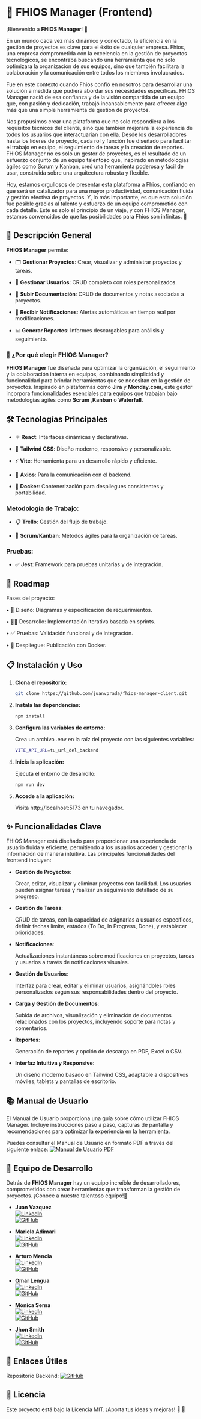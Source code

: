 # 🌟 FHIOS Manager (Frontend)

¡Bienvenido a **FHIOS Manager**! 🎉  

En un mundo cada vez más dinámico y conectado, la eficiencia en la gestión de proyectos es clave para el éxito de cualquier empresa. Fhios, una empresa comprometida con la excelencia en la gestión de proyectos tecnológicos, se encontraba buscando una herramienta que no solo optimizara la organización de sus equipos, sino que también facilitara la colaboración y la comunicación entre todos los miembros involucrados.

Fue en este contexto cuando Fhios confió en nosotros para desarrollar una solución a medida que pudiera abordar sus necesidades específicas. FHIOS Manager nació de esa confianza y de la visión compartida de un equipo que, con pasión y dedicación, trabajó incansablemente para ofrecer algo más que una simple herramienta de gestión de proyectos.

Nos propusimos crear una plataforma que no solo respondiera a los requisitos técnicos del cliente, sino que también mejorara la experiencia de todos los usuarios que interactuarían con ella. Desde los desarrolladores hasta los líderes de proyecto, cada rol y función fue diseñado para facilitar el trabajo en equipo, el seguimiento de tareas y la creación de reportes.
FHIOS Manager no es solo un gestor de proyectos, es el resultado de un esfuerzo conjunto de un equipo talentoso que, inspirado en metodologías ágiles como Scrum y Kanban, creó una herramienta poderosa y fácil de usar, construida sobre una arquitectura robusta y flexible.

Hoy, estamos orgullosos de presentar esta plataforma a Fhios, confiando en que será un catalizador para una mayor productividad, comunicación fluida y gestión efectiva de proyectos. Y, lo más importante, es que esta solución fue posible gracias al talento y esfuerzo de un equipo comprometido con cada detalle.
Este es solo el principio de un viaje, y con FHIOS Manager, estamos convencidos de que las posibilidades para Fhios son infinitas. 🚀


## 🚀 Descripción General  

**FHIOS Manager** permite:  

- 🗂️ **Gestionar Proyectos**: Crear, visualizar y administrar proyectos y tareas.
  
- 👥 **Gestionar Usuarios**: CRUD completo con roles personalizados.
  
- 📁 **Subir Documentación**: CRUD de documentos y notas asociadas a proyectos.
  
- 🔔 **Recibir Notificaciones**: Alertas automáticas en tiempo real por modificaciones.
  
- 📊 **Generar Reportes**: Informes descargables para análisis y seguimiento.  


### 🌟 ¿Por qué elegir FHIOS Manager?  

**FHIOS Manager** fue diseñada para optimizar la organización, el seguimiento y la colaboración interna en equipos, combinando simplicidad y funcionalidad para brindar herramientas que se necesitan en la gestión de proyectos. Inspirado en plataformas como **Jira** y **Monday.com**, este gestor incorpora funcionalidades esenciales para equipos que trabajan bajo metodologías ágiles como **Scrum** ,**Kanban** o  **Waterfall**.  


## 🛠️ Tecnologías Principales  

- ⚛️ **React**: Interfaces dinámicas y declarativas.
  
- 🎨 **Tailwind CSS**: Diseño moderno, responsivo y personalizable.
  
- ⚡ **Vite**: Herramienta para un desarrollo rápido y eficiente.
  
- 🔗 **Axios**: Para la comunicación con el backend.

- 🐳 **Docker**: Contenerización para despliegues consistentes y portabilidad.
  

### Metodología de Trabajo:  

- 📋 **Trello**: Gestión del flujo de trabajo.
  
- 🔄 **Scrum/Kanban**: Métodos ágiles para la organización de tareas.
  
### Pruebas:  

- ✅ **Jest**: Framework para pruebas unitarias y de integración.

## 🚀 Roadmap

Fases del proyecto:

•	📝 Diseño: Diagramas y especificación de requerimientos.

•	👨‍💻 Desarrollo: Implementación iterativa basada en sprints.

•	✅ Pruebas: Validación funcional y de integración.

•	🚢 Despliegue: Publicación con Docker.


## 📋 Instalación y Uso  

1. **Clona el repositorio:**  

   ```bash
   git clone https://github.com/juanvprada/fhios-manager-client.git
   ```

2. **Instala las dependencias:**

    ```bash Copiar código
    npm install
    ```

3. **Configura las variables de entorno:**

    Crea un archivo .env en la raíz del proyecto con las siguientes variables:

      ```bash Copiar código
      VITE_API_URL=tu_url_del_backend
      ```
4. **Inicia la aplicación:**

   Ejecuta el entorno de desarrollo:

    ```bash Copiar código
    npm run dev
    ```
    
5. **Accede a la aplicación:**

    Visita http://localhost:5173 en tu navegador.

## ✨ Funcionalidades Clave 

FHIOS Manager está diseñado para proporcionar una experiencia de usuario fluida y eficiente, permitiendo a los usuarios acceder y gestionar la información de manera intuitiva. Las principales funcionalidades del frontend incluyen:

- **Gestión de Proyectos**:
  
  Crear, editar, visualizar y eliminar proyectos con facilidad. Los usuarios pueden asignar tareas y realizar un seguimiento detallado de su progreso.

- **Gestión de Tareas**:  

  CRUD de tareas, con la capacidad de asignarlas a usuarios específicos, definir fechas límite, estados (To Do, In Progress, Done), y establecer prioridades.

- **Notificaciones**:  
 
  Actualizaciones instantáneas sobre modificaciones en proyectos, tareas y usuarios a través de notificaciones visuales.

- **Gestión de Usuarios**:  

  Interfaz para crear, editar y eliminar usuarios, asignándoles roles personalizados según sus responsabilidades dentro del proyecto.

- **Carga y Gestión de Documentos**:  

  Subida de archivos, visualización y eliminación de documentos relacionados con los proyectos, incluyendo soporte para notas y comentarios.

- **Reportes**:  

  Generación de reportes y opción de descarga en PDF, Excel o CSV.

- **Interfaz Intuitiva y Responsive**:  

  Un diseño moderno basado en Tailwind CSS, adaptable a dispositivos móviles, tablets y pantallas de escritorio.


## 📚 Manual de Usuario

El Manual de Usuario proporciona una guía sobre cómo utilizar FHIOS Manager. Incluye instrucciones paso a paso, capturas de pantalla y recomendaciones para optimizar la experiencia en la herramienta.  

Puedes consultar el Manual de Usuario en formato PDF a través del siguiente enlace: [![Manual de Usuario PDF](https://img.shields.io/badge/Manual%20de%20Usuario-PDF-blue?style=for-the-badge&logo=pdf&link=./docs/manual-usuario.pdf)]([https://github.com/juanvprada/fhios-manager-server/blob/main/FHIOS_MANAGER_MU.pdf])


## 👥 Equipo de Desarrollo

Detrás de **FHIOS Manager** hay un equipo increíble de desarrolladores, comprometidos con crear herramientas que transforman la gestión de proyectos. ¡Conoce a nuestro talentoso equipo!🚀  

- **Juan Vazquez**  
  [![LinkedIn](https://img.shields.io/badge/LinkedIn-0077B5?style=for-the-badge&logo=linkedin&logoColor=white)](https://www.linkedin.com/in/juanvprada/)  
  [![GitHub](https://img.shields.io/badge/GitHub-181717?style=for-the-badge&logo=github&logoColor=white)](https://github.com/juanvprada)

- **Mariela Adimari**  
  [![LinkedIn](https://img.shields.io/badge/LinkedIn-0077B5?style=for-the-badge&logo=linkedin&logoColor=white)](https://www.linkedin.com/in/mariela-adimari/)  
  [![GitHub](https://img.shields.io/badge/GitHub-181717?style=for-the-badge&logo=github&logoColor=white)](https://github.com/marie-adi)

- **Arturo Mencia**  
  [![LinkedIn](https://img.shields.io/badge/LinkedIn-0077B5?style=for-the-badge&logo=linkedin&logoColor=white)](https://www.linkedin.com/in/arturomencia/)  
  [![GitHub](https://img.shields.io/badge/GitHub-181717?style=for-the-badge&logo=github&logoColor=white)](https://github.com/Arthurmm77)

- **Omar Lengua**  
  [![LinkedIn](https://img.shields.io/badge/LinkedIn-0077B5?style=for-the-badge&logo=linkedin&logoColor=white)](https://www.linkedin.com/in/omarlengua/)  
  [![GitHub](https://img.shields.io/badge/GitHub-181717?style=for-the-badge&logo=github&logoColor=white)](https://github.com/Omarlsant)

- **Mónica Serna**  
  [![LinkedIn](https://img.shields.io/badge/LinkedIn-0077B5?style=for-the-badge&logo=linkedin&logoColor=white)](https://www.linkedin.com/in/monicasernasantander/)  
  [![GitHub](https://img.shields.io/badge/GitHub-181717?style=for-the-badge&logo=github&logoColor=white)](https://github.com/monicaSernaS)

- **Jhon Smith**  
  [![LinkedIn](https://img.shields.io/badge/LinkedIn-0077B5?style=for-the-badge&logo=linkedin&logoColor=white)](https://www.linkedin.com/in/smith-develop/)  
  [![GitHub](https://img.shields.io/badge/GitHub-181717?style=for-the-badge&logo=github&logoColor=white)](https://github.com/Smith-Develop)


## 🔗 Enlaces Útiles

Repositorio Backend:  [![GitHub](https://img.shields.io/badge/GitHub-181717?style=for-the-badge&logo=github&logoColor=white)](https://github.com/juanvprada/fhios-manager-server)


## 📜 Licencia

Este proyecto está bajo la Licencia MIT. ¡Aporta tus ideas y mejoras! 🌟 🚀
